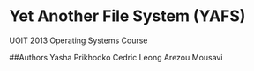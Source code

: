# Yet Another File System (YAFS)

UOIT 2013 Operating Systems Course

##Authors
  Yasha Prikhodko
  Cedric Leong
  Arezou Mousavi
